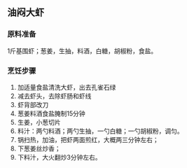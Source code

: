 ## 油闷大虾

### 原料准备

1斤基围虾；葱姜，生抽，料酒，白糖，胡椒粉，食盐。

### 烹饪步骤

1. 加适量食盐清洗大虾，出去孔雀石绿
2. 减去虾头，去除虾肠和虾线
3. 虾背部改刀
4. 葱姜料酒食盐腌制15分钟
5. 生姜，小葱切片
6. 料汁：两勺料酒；两勺生抽，一勺白糖；一勺胡椒粉，调匀。
7. 锅扫热，加油，把虾两面煎红，大概两三分钟左右；
8. 下葱姜丝炒香；
9. 下料汁，大火翻炒3分钟左右。